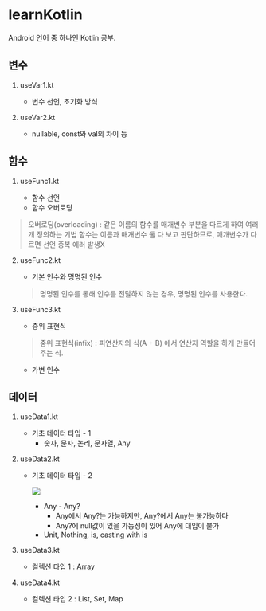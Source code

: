 # learnKotlin
Android 언어 중 하나인 Kotlin 공부.

## 변수

1. useVar1.kt

   - 변수 선언, 초기화 방식 
2. useVar2.kt

   - nullable, const와 val의 차이 등

## 함수

1. useFunc1.kt

   - 함수 선언
   - 함수 오버로딩

> 오버로딩(overloading) : 같은 이름의 함수를 매개변수 부분을 다르게 하여 여러개 정의하는 기법
> 함수는 이름과 매개변수 둘 다 보고 판단하므로, 매개변수가 다르면 선언 중복 에러 발생X

2. useFunc2.kt

   - 기본 인수와 명명된 인수

   > 명명된 인수를 통해 인수를 전달하지 않는 경우, 명명된 인수를 사용한다.

3. useFunc3.kt

   - 중위 표현식

   > 중위 표현식(infix) : 피연산자의 식(A + B) 에서 연산자 역할을 하게 만들어주는 식. 

   - 가변 인수


## 데이터

1. useData1.kt

   - 기초 데이터 타입 - 1
     - 숫자, 문자, 논리, 문자열, Any

2. useData2.kt

   - 기초 데이터 타입 - 2

     ![](https://raw.githubusercontent.com/KRMKGOLD/learnKotlin/master/Image/AnyImage.png)

     - Any - Any?
       - Any에서 Any?는 가능하지만, Any?에서 Any는 불가능하다
       - Any?에 null값이 있을 가능성이 있어 Any에 대입이 불가
     - Unit, Nothing, is, casting with is

3. useData3.kt

   - 컬렉션 타입 1  : Array

4. useData4.kt

   - 컬렉션 타입 2 : List, Set, Map


